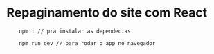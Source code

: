 # Repaginamento do site com React

```
    npm i // pra instalar as dependecias

    npm run dev // para rodar o app no navegador
```